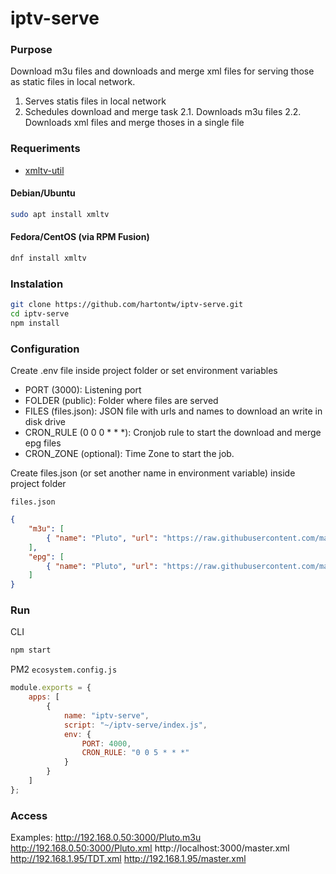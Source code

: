 # iptv-serve

### Purpose

Download m3u files and downloads and merge xml files for serving those as static files in local network.

1. Serves statis files in local network
2. Schedules download and merge task
2.1. Downloads m3u files
2.2. Downloads xml files and merge thoses in a single file

### Requeriments
- [xmltv-util](https://github.com/XMLTV/xmltv)

#### Debian/Ubuntu

```bash
sudo apt install xmltv
```

#### Fedora/CentOS (via RPM Fusion)

```bash
dnf install xmltv
```

### Instalation

```bash
git clone https://github.com/hartontw/iptv-serve.git
cd iptv-serve
npm install
```

### Configuration

Create .env file inside project folder or set environment variables

- PORT (3000): Listening port
- FOLDER (public): Folder where files are served
- FILES (files.json): JSON file with urls and names to download an write in disk drive
- CRON_RULE (0 0 0 * * *): Cronjob rule to start the download and merge epg files
- CRON_ZONE (optional): Time Zone to start the job.

Create files.json (or set another name in environment variable) inside project folder

```files.json```
```json
{
    "m3u": [
        { "name": "Pluto", "url": "https://raw.githubusercontent.com/matthuisman/i.mjh.nz/master/PlutoTV/all.m3u8" }
    ],
    "epg": [
        { "name": "Pluto", "url": "https://raw.githubusercontent.com/matthuisman/i.mjh.nz/master/PlutoTV/all.xml" }
    ]
}
```

### Run

CLI
```bash
npm start
```

PM2 
```ecosystem.config.js```
```js
module.exports = {
    apps: [
        {
            name: "iptv-serve",
            script: "~/iptv-serve/index.js",
            env: {
                PORT: 4000,
                CRON_RULE: "0 0 5 * * *"
            }
        }
    ]
};
```

### Access

Examples:
http://192.168.0.50:3000/Pluto.m3u
http://192.168.0.50:3000/Pluto.xml
http://localhost:3000/master.xml
http://192.168.1.95/TDT.xml
http://192.168.1.95/master.xml